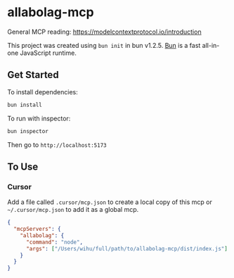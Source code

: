 # allabolag-mcp

General MCP reading: https://modelcontextprotocol.io/introduction

This project was created using `bun init` in bun v1.2.5. [Bun](https://bun.sh) is a fast all-in-one JavaScript runtime.

## Get Started

To install dependencies:

```bash
bun install
```

To run with inspector:

```bash
bun inspector
```

Then go to `http://localhost:5173`

## To Use

### Cursor

Add a file called `.cursor/mcp.json` to create a local copy of this mcp or `~/.cursor/mcp.json` to add it as a global mcp.

```json
{
  "mcpServers": {
    "allabolag": {
      "command": "node",
      "args": ["/Users/wihu/full/path/to/allabolag-mcp/dist/index.js"]
    }
  }
}
```
